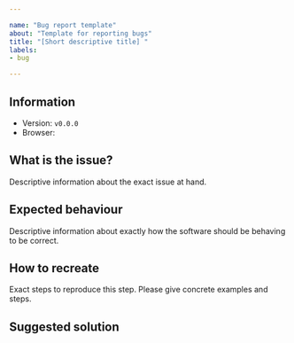```yaml
---

name: "Bug report template"
about: "Template for reporting bugs"
title: "[Short descriptive title] "
labels:
- bug

---
```


## Information
- Version: `v0.0.0`
- Browser:

## What is the issue?
Descriptive information about the exact issue at hand.

## Expected behaviour
Descriptive information about exactly how the software should be behaving to be correct.

## How to recreate
Exact steps to reproduce this step. Please give concrete examples and steps.

## Suggested solution
